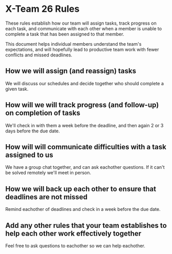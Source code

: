 # X-Team 26 Rules

These rules establish how our team will assign tasks,
track progress on each task, and communicate with each other 
when a member is unable to complete a task that has been assigned to that member.

This document helps individual members understand the team's expectations,
and will hopefully lead to productive team work with fewer conflicts
and missed deadlines.

## How we will assign (and reassign) tasks
We will discuss our schedules and decide together who should complete a given task.


## How will we will track progress (and follow-up) on completion of tasks
We'll check in with them a week before the deadline, and then again 2 or 3 days before the due date.


## How will will communicate difficulties with a task assigned to us
We have a group chat together, and can ask eachother questions. If it can't be solved remotely we'll meet in person.


## How we will back up each other to ensure that deadlines are not missed
Remind eachother of deadlines and check in a week before the due date.


## Add any other rules that your team establishes to help each other work effectively together
Feel free to ask questions to eachother so we can help eachother.



